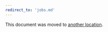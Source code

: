 ```yaml
---
redirect_to: 'jobs.md'
---
```


This document was moved to [another location](jobs.md).

<!-- This redirect file can be deleted after February 1, 2021. -->
<!-- Before deletion, see: https://docs.gitlab.com/ee/development/documentation/#move-or-rename-a-page -->
